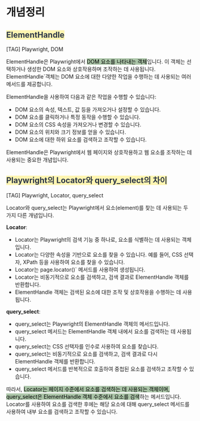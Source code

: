 # 개념정리

## <span style="color:#2D3748; background-color:#fff5b1;">ElementHandle</span>

[TAG] Playwright, DOM

ElementHandle은 Playwright에서 <span style='color:black; background-color: #ABC5A8'>DOM 요소를 나타내는 객체</span>입니다. 이 객체는 선택하거나 생성한 DOM 요소와 상호작용하며 조작하는 데 사용됩니다. ElementHandle`객체는 DOM 요소에 대한 다양한 작업을 수행하는 데 사용되는 여러 메서드를 제공합니다.

ElementHandle을 사용하여 다음과 같은 작업을 수행할 수 있습니다:

- DOM 요소의 속성, 텍스트, 값 등을 가져오거나 설정할 수 있습니다.
- DOM 요소를 클릭하거나 특정 동작을 수행할 수 있습니다.
- DOM 요소의 CSS 속성을 가져오거나 변경할 수 있습니다.
- DOM 요소의 위치와 크기 정보를 얻을 수 있습니다.
- DOM 요소에 대한 하위 요소를 검색하고 조작할 수 있습니다.

ElementHandle은 Playwright에서 웹 페이지와 상호작용하고 웹 요소를 조작하는 데 사용되는 중요한 개념입니다.

## <span style="color:#2D3748; background-color:#fff5b1;">Playwright의 Locator와 query_select의 차이</span>

[TAG] Playwright, Locator, query_select

Locator와 query_select는 Playwright에서 요소(element)를 찾는 데 사용되는 두 가지 다른 개념입니다.

**Locator**:

- Locator는 Playwright의 검색 기능 중 하나로, 요소를 식별하는 데 사용되는 객체입니다.
- Locator는 다양한 속성을 기반으로 요소를 찾을 수 있습니다. 예를 들어, CSS 선택자, XPath 등을 사용하여 요소를 찾을 수 있습니다.
- Locator는 page.locator()` 메서드를 사용하여 생성됩니다.
- Locator는 비동기적으로 요소를 검색하고, 검색 결과로 ElementHandle 객체를 반환합니다.
- ElementHandle 객체는 검색된 요소에 대한 조작 및 상호작용을 수행하는 데 사용됩니다.

**query_select**:

- query_select는 Playwright의 ElementHandle 객체의 메서드입니다.
- query_select 메서드는 ElementHandle 객체 내에서 요소를 검색하는 데 사용됩니다.
- query_select는 CSS 선택자를 인수로 사용하여 요소를 찾습니다.
- query_select는 비동기적으로 요소를 검색하고, 검색 결과로 다시 ElementHandle 객체를 반환합니다.
- query_select 메서드를 반복적으로 호출하여 중첩된 요소를 검색하고 조작할 수 있습니다.

따라서, <span style='color:black; background-color: #ABC5A8'>Locator는 페이지 수준에서 요소를 검색하는 데 사용되는 객체이며, query_select은 ElementHandle 객체 수준에서 요소를 검색</span>하는 메서드입니다. Locator를 사용하여 요소를 검색한 후에는 해당 요소에 대해 query_select 메서드를 사용하여 내부 요소를 검색하고 조작할 수 있습니다.